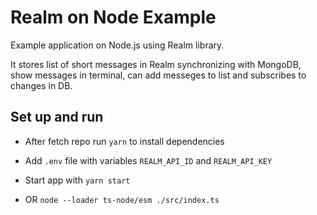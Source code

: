 # Realm on Node Example

Example application on Node.js using Realm library.

It stores list of short messages in Realm synchronizing with MongoDB, show messages in terminal, can add messeges to list and subscribes to changes in DB.

## Set up and run

- After fetch repo run `yarn` to install dependencies

- Add `.env` file with variables `REALM_API_ID` and `REALM_API_KEY`

- Start app with `yarn start`
- OR `node --loader ts-node/esm ./src/index.ts`